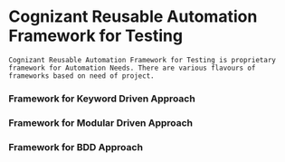 # Cognizant Reusable Automation Framework for Testing

    Cognizant Reusable Automation Framework for Testing is proprietary framework for Automation Needs. There are various flavours of frameworks based on need of project.
    
### Framework for Keyword Driven Approach
### Framework for Modular Driven Approach
### Framework for BDD Approach

